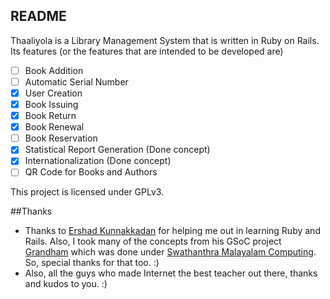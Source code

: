 ## README
Thaaliyola is a Library Management System that is written in Ruby on Rails. Its features (or the features that are intended to be developed are)
- [ ] Book Addition
- [ ] Automatic Serial Number
- [x] User Creation
- [x] Book Issuing
- [x] Book Return
- [x] Book Renewal
- [ ] Book Reservation
- [x] Statistical Report Generation (Done concept)
- [x] Internationalization (Done concept)
- [ ] QR Code for Books and Authors

This project is licensed under GPLv3.

##Thanks
- Thanks to [Ershad Kunnakkadan](http://ershadk.com/) for helping me out in learning Ruby and Rails. Also, I took many of the concepts from his GSoC project [Grandham](https://github.com/smc/grandham) which was done under [Swathanthra Malayalam Computing](http://smc.org.in/). So, special thanks for that too. :)
- Also, all the guys who made Internet the best teacher out there, thanks and kudos to you. :)
